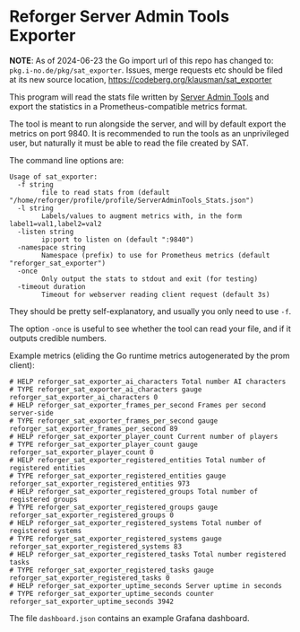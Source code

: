 # Reforger Server Admin Tools Exporter

**NOTE**: As of 2024-06-23 the Go import url of this repo has changed to:
`pkg.i-no.de/pkg/sat_exporter`. Issues, merge requests etc should be filed at its new
source location, https://codeberg.org/klausman/sat_exporter

This program will read the stats file written by [Server Admin
Tools](https://reforger.armaplatform.com/workshop/5AAAC70D754245DD-ServerAdminTools)
and export the statistics in a Prometheus-compatible metrics format.

The tool is meant to run alongside the server, and will by default export the
metrics on port 9840. It is recommended to run the tools as an unprivileged
user, but naturally it must be able to read the file created by SAT.

The command line options are:

```
Usage of sat_exporter:
  -f string
        file to read stats from (default "/home/reforger/profile/profile/ServerAdminTools_Stats.json")
  -l string
        Labels/values to augment metrics with, in the form label1=val1,label2=val2
  -listen string
        ip:port to listen on (default ":9840")
  -namespace string
        Namespace (prefix) to use for Prometheus metrics (default "reforger_sat_exporter")
  -once
        Only output the stats to stdout and exit (for testing)
  -timeout duration
        Timeout for webserver reading client request (default 3s)
```

They should be pretty self-explanatory, and usually you only need to use `-f`.

The option `-once` is useful to see whether the tool can read your file, and if
it outputs credible numbers.

Example metrics (eliding the Go runtime metrics autogenerated by the prom client):

```
# HELP reforger_sat_exporter_ai_characters Total number AI characters
# TYPE reforger_sat_exporter_ai_characters gauge
reforger_sat_exporter_ai_characters 0
# HELP reforger_sat_exporter_frames_per_second Frames per second server-side
# TYPE reforger_sat_exporter_frames_per_second gauge
reforger_sat_exporter_frames_per_second 89
# HELP reforger_sat_exporter_player_count Current number of players
# TYPE reforger_sat_exporter_player_count gauge
reforger_sat_exporter_player_count 0
# HELP reforger_sat_exporter_registered_entities Total number of registered entities
# TYPE reforger_sat_exporter_registered_entities gauge
reforger_sat_exporter_registered_entities 973
# HELP reforger_sat_exporter_registered_groups Total number of registered groups
# TYPE reforger_sat_exporter_registered_groups gauge
reforger_sat_exporter_registered_groups 0
# HELP reforger_sat_exporter_registered_systems Total number of registered systems
# TYPE reforger_sat_exporter_registered_systems gauge
reforger_sat_exporter_registered_systems 83
# HELP reforger_sat_exporter_registered_tasks Total number registered tasks
# TYPE reforger_sat_exporter_registered_tasks gauge
reforger_sat_exporter_registered_tasks 0
# HELP reforger_sat_exporter_uptime_seconds Server uptime in seconds
# TYPE reforger_sat_exporter_uptime_seconds counter
reforger_sat_exporter_uptime_seconds 3942
```

The file `dashboard.json` contains an example Grafana dashboard.
